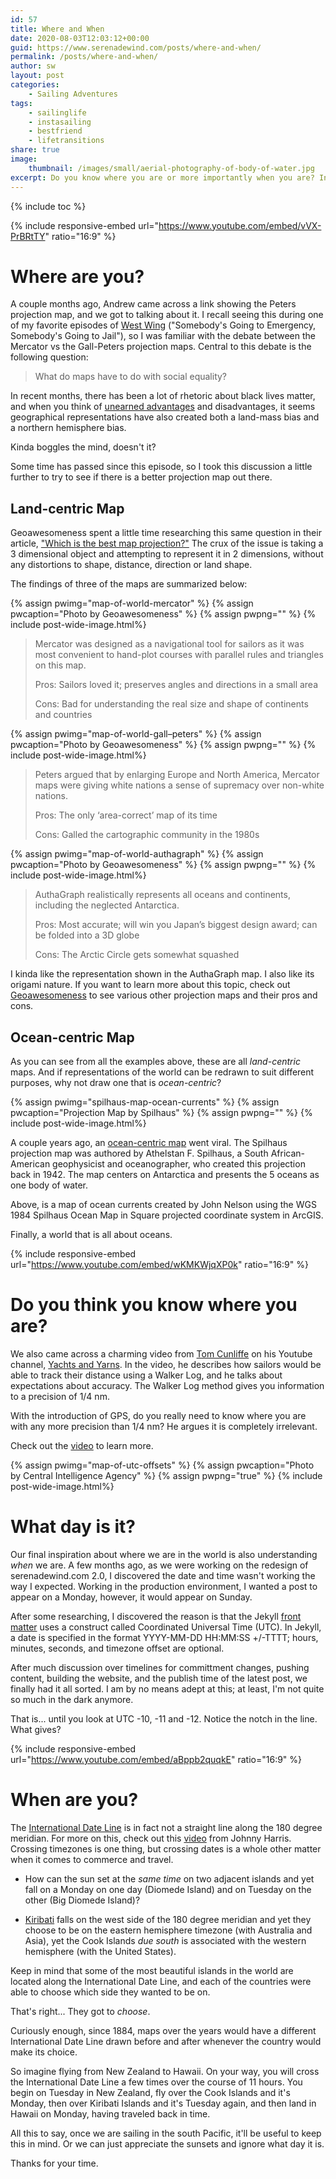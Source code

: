 ```yaml
---
id: 57
title: Where and When
date: 2020-08-03T12:03:12+00:00
guid: https://www.serenadewind.com/posts/where-and-when/
permalink: /posts/where-and-when/
author: sw
layout: post
categories:
    - Sailing Adventures
tags:
    - sailinglife
    - instasailing
    - bestfriend
    - lifetransitions
share: true
image:
    thumbnail: /images/small/aerial-photography-of-body-of-water.jpg 
excerpt: Do you know where you are or more importantly when you are? In today's blog, we explore both questions. Honestly, I didn't think such basic questions could become such a mind twist. 
---
```

{% include toc %}

{% include responsive-embed url="https://www.youtube.com/embed/vVX-PrBRtTY" ratio="16:9" %}

# Where are you?

A couple months ago, Andrew came across a link showing the Peters projection map, and we got to talking about it. I recall seeing this during one of my favorite episodes of [West Wing](https://www.imdb.com/title/tt0745679/?ref_=fn_al_tt_1) ("Somebody's Going to Emergency, Somebody's Going to Jail"), so I was familiar with the debate between the Mercator vs the Gall-Peters projection maps. Central to this debate is the following question:

> What do maps have to do with social equality?

In recent months, there has been a lot of rhetoric about black lives matter, and when you think of [unearned advantages](/posts/yacht-club/) and disadvantages, it seems geographical representations have also created both a land-mass bias and a northern hemisphere bias. 

Kinda boggles the mind, doesn't it?

Some time has passed since this episode, so I took this discussion a little further to try to see if there is a better projection map out there. 

## Land-centric Map 

Geoawesomeness spent a little time researching this same question in their article, ["Which is the best map projection?"](https://geoawesomeness.com/best-map-projection/) The crux of the issue is taking a 3 dimensional object and attempting to represent it in 2 dimensions, without any distortions to shape, distance, direction or land shape. 

The findings of three of the maps are summarized below:

{% assign pwimg="map-of-world-mercator" %}
{% assign pwcaption="Photo by Geoawesomeness" %}
{% assign pwpng="" %}
{% include post-wide-image.html%}

> Mercator was designed as a navigational tool for sailors as it was
> most convenient to hand-plot courses with parallel rules and triangles
> on this map.
> 
> Pros: Sailors loved it; preserves angles and directions in a small
> area 
> 
> Cons: Bad for understanding the real size and shape of continents
> and countries

{% assign pwimg="map-of-world-gall–peters" %}
{% assign pwcaption="Photo by Geoawesomeness" %}
{% assign pwpng="" %}
{% include post-wide-image.html%}

> Peters argued that by enlarging Europe and North America, Mercator
> maps were giving white nations a sense of supremacy over non-white
> nations.
> 
> Pros: The only ‘area-correct’ map of its time 
> 
> Cons: Galled the cartographic community in the 1980s

{% assign pwimg="map-of-world-authagraph" %}
{% assign pwcaption="Photo by Geoawesomeness" %}
{% assign pwpng="" %}
{% include post-wide-image.html%}

> AuthaGraph realistically represents all oceans and continents,
> including the neglected Antarctica. 
> 
> Pros: Most accurate; will win you Japan’s biggest design award; can be
> folded into a 3D globe 
> 
> Cons: The Arctic Circle gets somewhat squashed

I kinda like the representation shown in the AuthaGraph map. I also like its origami nature. If you want to learn more about this topic, check out [Geoawesomeness](https://geoawesomeness.com/best-map-projection/) to see various other projection maps and their pros and cons.

## Ocean-centric Map 

As you can see from all the examples above, these are all *land-centric* maps. And if representations of the world can be redrawn to suit different purposes, why not draw one that is *ocean-centric*?

{% assign pwimg="spilhaus-map-ocean-currents" %}
{% assign pwcaption="Projection Map by Spilhaus" %}
{% assign pwpng="" %}
{% include post-wide-image.html%}

A couple years ago, an [ocean-centric map](https://storymaps.arcgis.com/stories/756bcae18d304a1eac140f19f4d5cb3d) went viral. The Spilhaus projection map was authored by Athelstan F. Spilhaus, a South African-American geophysicist and oceanographer, who created this projection back in 1942. The map centers on Antarctica and presents the 5 oceans as one body of water.

Above, is a map of ocean currents created by John Nelson using the WGS 1984 Spilhaus Ocean Map in Square projected coordinate system in ArcGIS.

Finally, a world that is all about oceans.

{% include responsive-embed url="https://www.youtube.com/embed/wKMKWjqXP0k" ratio="16:9" %}

# Do you think you know where you are?

We also came across a charming video from [Tom Cunliffe](https://www.tomcunliffe.com/) on his Youtube channel, [Yachts and Yarns](https://www.youtube.com/channel/UCrgLfFlVsszE1JSzYCmj9Yg). In the video, he describes how sailors would be able to track their distance using a Walker Log, and he talks about expectations about accuracy. The Walker Log method gives you information to a precision of 1/4 nm. 

With the introduction of GPS, do you really need to know where you are with any more precision than 1/4 nm? He argues it is completely irrelevant. 

Check out the [video](https://www.youtube.com/embed/wKMKWjqXP0k) to learn more.

{% assign pwimg="map-of-utc-offsets" %}
{% assign pwcaption="Photo by Central Intelligence Agency" %}
{% assign pwpng="true" %}
{% include post-wide-image.html%}

# What day is it?

Our final inspiration about where we are in the world is also understanding *when* we are. A few months ago, as we were working on the redesign of serenadewind.com 2.0, I discovered the date and time wasn't working the way I expected. Working in the production environment, I wanted a post to appear on a Monday, however, it would appear on Sunday. 

After some researching, I discovered the reason is that the Jekyll [front matter](https://jekyllrb.com/docs/front-matter/) uses a construct called Coordinated Universal Time (UTC). In Jekyll, a date is specified in the format YYYY-MM-DD HH:MM:SS +/-TTTT; hours, minutes, seconds, and timezone offset are optional.

After much discussion over timelines for committment changes, pushing content, building the website, and the publish time of the latest post, we finally had it all sorted. I am by no means adept at this; at least, I'm not quite so much in the dark anymore.

That is... until you look at UTC -10, -11 and -12. Notice the notch in the line. What gives?

{% include responsive-embed url="https://www.youtube.com/embed/aBppb2quqkE" ratio="16:9" %}

# When are you?

The [International Date Line](https://oceanservice.noaa.gov/facts/international-date-line) is in fact not a straight line along the 180 degree meridian. For more on this, check out this [video](https://www.youtube.com/embed/aBppb2quqkE) from Johnny Harris. Crossing timezones is one thing, but crossing dates is a whole other matter when it comes to commerce and travel. 

 - How can the sun set at the *same time* on two adjacent islands and yet fall on a Monday on one day (Diomede Island) and on Tuesday on the other (Big Diomede Island)?

 - [Kiribati](https://en.wikipedia.org/wiki/Kiribati) falls on the west side of the 180 degree meridian and yet they choose to be on the eastern hemisphere timezone (with Australia and Asia), yet the Cook Islands *due south* is associated with the western hemisphere (with the United States). 
 
Keep in mind that some of the most beautiful islands in the world are located along the International Date Line, and each of the countries were able to choose which side they wanted to be on. 

That's right... They got to *choose*. 

Curiously enough, since 1884, maps over the years would have a different International Date Line drawn before and after whenever the country would make its choice.

So imagine flying from New Zealand to Hawaii. On your way, you will cross the International Date Line a few times over the course of 11 hours. You begin on Tuesday in New Zealand, fly over the Cook Islands and it's Monday, then over Kiribati Islands and it's Tuesday again, and then land in Hawaii on Monday, having traveled back in time.

All this to say, once we are sailing in the south Pacific, it'll be useful to keep this in mind. Or we can just appreciate the sunsets and ignore what day it is.

Thanks for your time. 

